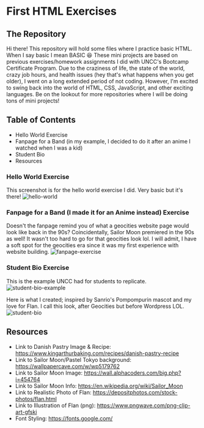 # First HTML Exercises

## The Repository
Hi there! This repository will hold some files where I practice basic HTML. When I say basic I mean BASIC :laughing: These mini projects are based on previous exercises/homework assignments I did with UNCC's Bootcamp Certificate Program. Due to the craziness of life, the state of the world, crazy job hours, and health issues (hey that's what happens when you get older), I went on a long extended period of not coding. However, I'm excited to swing back into the world of HTML, CSS, JavaScript, and other exciting languages. Be on the lookout for more repositories where I will be doing tons of mini projects!  


## Table of Contents
* Hello World Exercise 
* Fanpage for a Band (in my example, I decided to do it after an anime I watched when I was a kid) 
* Student Bio 
* Resources


###  Hello World Exercise
This screenshot is for the hello world exercise I did. Very basic but it's there! 
![hello-world](https://user-images.githubusercontent.com/66345751/84714486-c9b16980-af3b-11ea-8fe5-3acd6a41d600.JPG)


### Fanpage for a Band (I made it for an Anime instead) Exercise
Doesn't the fanpage remind you of what a geocities website page would look like back in the 90s? Coincidentally, Sailor Moon premiered in the 90s as well! It wasn't too hard to go for that geocities look lol. I will admit, I have a soft spot for the geocities era since it was my first experience with website building. 
![fanpage-exercise](https://user-images.githubusercontent.com/66345751/84714961-324d1600-af3d-11ea-9f96-e10eb2120593.JPG)


### Student Bio Exercise 
This is the example UNCC had for students to replicate. 
![student-bio-example](https://user-images.githubusercontent.com/66345751/84715736-5d386980-af3f-11ea-815c-e7b31411abc3.JPG)

Here is what I created; inspired by Sanrio's Pompompurin mascot and my love for Flan. I call this look, after Geocities but before Wordpress LOL. 
![student-bio](https://user-images.githubusercontent.com/66345751/84840047-8410a180-b00c-11ea-8af6-f69ca6e4a24e.JPG)


## Resources 
- Link to Danish Pastry Image & Recipe: https://www.kingarthurbaking.com/recipes/danish-pastry-recipe
- Link to Sailor Moon/Pastel Tokyo background: https://wallpapercave.com/w/wp5179762
- Link to Sailor Moon Image: https://wall.alphacoders.com/big.php?i=454764
- Link to Sailor Moon Info: https://en.wikipedia.org/wiki/Sailor_Moon
- Link to Realistic Photo of Flan: https://depositphotos.com/stock-photos/flan.html
- Link to Illustration of Flan (png): https://www.pngwave.com/png-clip-art-gfski
- Font Styling: https://fonts.google.com/ 
